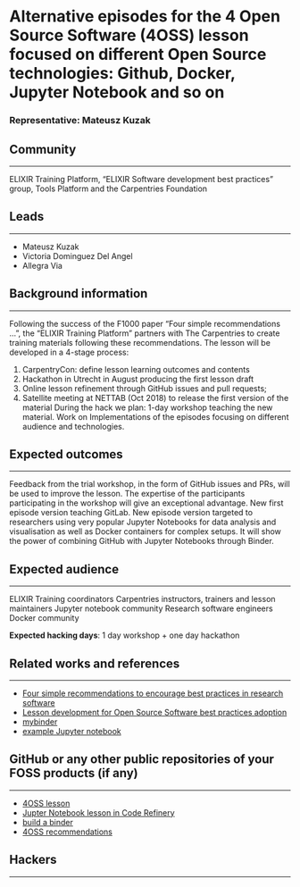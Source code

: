 # Alternative episodes for the 4 Open Source Software (4OSS) lesson focused on different Open Source technologies: Github, Docker, Jupyter Notebook and so on 

### Representative: Mateusz Kuzak

## Community
---

ELIXIR Training Platform, “ELIXIR Software development best practices” group, Tools Platform  and the Carpentries Foundation

## Leads
---
- Mateusz Kuzak ‎‎
- Victoria Dominguez Del Angel 
- Allegra Via ‎‎

## Background information
---
Following the success of the F1000 paper “Four simple recommendations ...”, the “ELIXIR Training Platform” partners with The Carpentries to create training materials following these recommendations.
The lesson will be developed in a 4-stage process:
1. CarpentryCon: define lesson learning outcomes and contents
2. Hackathon in Utrecht in August producing the first lesson draft 
3. Online lesson refinement through GitHub issues and pull requests;
4. Satellite meeting at NETTAB (Oct 2018) to release the first version of the material
During the hack we plan: 1-day workshop teaching the new material. Work on Implementations of the episodes focusing on different audience and technologies.

## Expected outcomes
---

Feedback from the trial workshop, in the form of GitHub issues and PRs, will be used to improve the lesson. The expertise of the participants participating in the workshop will give an exceptional advantage. New first episode version teaching GitLab.
New episode version targeted to researchers using very popular Jupyter Notebooks for data analysis and visualisation as well as Docker containers for complex setups. It will show the power of combining GitHub with Jupyter Notebooks through Binder.

## Expected audience
---

ELIXIR Training coordinators
Carpentries instructors, trainers and lesson maintainers
Jupyter notebook community
Research software engineers
Docker community

**Expected hacking days**: 1 day workshop + one day hackathon

## Related works and references
---

- [Four simple recommendations to encourage best practices in research software](https://f1000research.com/articles/6-876/v1)
- [Lesson development for Open Source Software best practices adoption](https://doi.org/10.5281/zenodo.1420462)
- [mybinder](https://mybinder.org/)
- [example Jupyter notebook](http://nbviewer.jupyter.org/github/maayanlab/Zika-RNAseq-Pipeline/blob/master/Zika.ipynb)

## GitHub or any other public repositories of your FOSS products (if any)
---

- [4OSS lesson](https://softdev4research.github.io/4OSS-lesson/)
- [Jupter Notebook lesson in Code Refinery](https://github.com/coderefinery/jupyter)
- [build a binder](https://build-a-binder.github.io)
- [4OSS recommendations](https://softdev4research.github.io/recommendations/)


## Hackers
---

